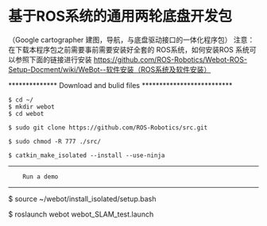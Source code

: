 #    基于ROS系统的通用两轮底盘开发包
（Google cartographer 建图，导航，与底盘驱动接口的一体化程序包）
注意：在下载本程序包之前需要事前需要安装好全套的 ROS系统，如何安装ROS 系统可以参照下面的链接进行安装
https://github.com/ROS-Robotics/Webot-ROS-Setup-Docment/wiki/WeBot--软件安装（ROS系统及软件安装）

************** Download and bulid files **************************

    $ cd ~/
    $ mkdir webot
    $ cd webot

    $ sudo git clone https://github.com/ROS-Robotics/src.git

    $ sudo chmod -R 777 ./src/

    $ catkin_make_isolated --install --use-ninja

***********************************
        Run a demo  
***********************************        

$ source ~/webot/install_isolated/setup.bash

$ roslaunch webot webot_SLAM_test.launch
